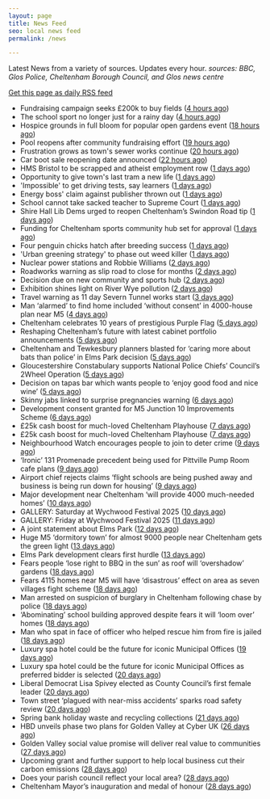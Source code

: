 ```yaml
---
layout: page
title: News Feed
seo: local news feed
permalink: /news

---
```


Latest News from a variety of sources. Updates every hour.
_sources: BBC, Glos Police, Cheltenham Borough Council, and Glos news centre_

[Get this page as daily RSS feed](/daily.rss)

<!-- news_marker starts -->
- Fundraising campaign seeks £200k to buy fields ([4 hours ago](https://www.bbc.com/news/articles/c365lx9x187o))
- The school sport no longer just for a rainy day ([4 hours ago](https://www.bbc.com/news/articles/clygej1emezo))
- Hospice grounds in full bloom for popular open gardens event ([18 hours ago](https://gloucesternewscentre.co.uk/hospice-grounds-in-full-bloom-for-popular-open-gardens-event/))
- Pool reopens after community fundraising effort ([19 hours ago](https://www.bbc.com/news/articles/cg5vl5zvp69o))
- Frustration grows as town's sewer works continue ([20 hours ago](https://www.bbc.com/news/articles/c5yq58qpgd7o))
- Car boot sale reopening date announced ([22 hours ago](https://www.bbc.com/news/articles/c3v54dgvq6go))
- HMS Bristol to be scrapped and atheist employment row ([1 days ago](https://www.bbc.com/news/articles/c93lv9zr5ppo))
- Opportunity to give town's last tram a new life ([1 days ago](https://www.bbc.com/news/articles/c80km7j1131o))
- 'Impossible' to get driving tests, say learners ([1 days ago](https://www.bbc.com/news/articles/c8jgndjnlmvo))
- Energy boss' claim against publisher thrown out ([1 days ago](https://www.bbc.com/news/articles/c9918ek3y4go))
- School cannot take sacked teacher to Supreme Court ([1 days ago](https://www.bbc.com/news/articles/cn7zn077nd4o))
- Shire Hall Lib Dems urged to reopen Cheltenham’s Swindon Road tip ([1 days ago](https://gloucesternewscentre.co.uk/shire-hall-lib-dems-urged-to-reopen-cheltenhams-swindon-road-tip/))
- Funding for Cheltenham sports community hub set for approval ([1 days ago](https://gloucesternewscentre.co.uk/funding-for-cheltenham-sports-community-hub-set-for-approval/))
- Four penguin chicks hatch after breeding success ([1 days ago](https://www.bbc.com/news/articles/ce39qxx818jo))
- 'Urban greening strategy' to phase out weed killer ([1 days ago](https://www.bbc.com/news/articles/c201jv8v311o))
- Nuclear power stations and Robbie Williams ([2 days ago](https://www.bbc.com/news/articles/cy4ekkyej0ko))
- Roadworks warning as slip road to close for months ([2 days ago](https://www.bbc.com/news/articles/c308j6d7ngno))
- Decision due on new community and sports hub ([2 days ago](https://www.bbc.com/news/articles/cy4k5kv0v2go))
- Exhibition shines light on River Wye pollution ([2 days ago](https://www.bbc.com/news/articles/c62814zl1q5o))
- Travel warning as 11 day Severn Tunnel works start ([3 days ago](https://www.bbc.com/news/articles/c5yk6z54e2zo))
- Man ‘alarmed’ to find home included ‘without consent’ in 4000-house plan near M5 ([4 days ago](https://gloucesternewscentre.co.uk/man-alarmed-to-find-home-included-without-consent-in-4000-house-plan-near-m5/))
- Cheltenham celebrates 10 years of prestigious Purple Flag ([5 days ago](https://www.cheltenham.gov.uk/news/article/3019/cheltenham_celebrates_10_years_of_prestigious_purple_flag))
- Reshaping Cheltenham’s future with latest cabinet portfolio announcements ([5 days ago](https://www.cheltenham.gov.uk/news/article/3018/reshaping_cheltenhams_future_with_latest_cabinet_portfolio_announcements))
- Cheltenham and Tewkesbury planners blasted for ‘caring more about bats than police’ in Elms Park decision ([5 days ago](https://gloucesternewscentre.co.uk/cheltenham-and-tewkesbury-planners-blasted-for-caring-more-about-bats-than-police-in-elms-park-decision/))
- Gloucestershire Constabulary supports National Police Chiefs’ Council’s 2Wheel Operation ([5 days ago](https://gloucesternewscentre.co.uk/gloucestershire-constabulary-supports-national-police-chiefs-councils-2wheel-operation/))
- Decision on tapas bar which wants people to ‘enjoy good food and nice wine’ ([5 days ago](https://gloucesternewscentre.co.uk/decision-on-tapas-bar-which-wants-people-to-enjoy-good-food-and-nice-wine/))
- Skinny jabs linked to surprise pregnancies warning ([6 days ago](https://www.bbc.co.uk/sounds/play/p0lgh4cd))
- Development consent granted for M5 Junction 10 Improvements Scheme ([6 days ago](https://gloucesternewscentre.co.uk/development-consent-granted-for-m5-junction-10-improvements-scheme/))
- £25k cash boost for much-loved Cheltenham Playhouse ([7 days ago](https://gloucesternewscentre.co.uk/25k-cash-boost-for-much-loved-cheltenham-playhouse/))
- £25k cash boost for much-loved Cheltenham Playhouse ([7 days ago](https://www.cheltenham.gov.uk/news/article/3017/25k_cash_boost_for_much-loved_cheltenham_playhouse))
- Neighbourhood Watch encourages people to join to deter crime ([9 days ago](https://gloucesternewscentre.co.uk/neighbourhood-watch-encourages-people-to-join-to-deter-crime/))
- ‘Ironic’ 131 Promenade precedent being used for Pittville Pump Room cafe plans ([9 days ago](https://gloucesternewscentre.co.uk/ironic-131-promenade-precedent-being-used-for-pittville-pump-room-cafe-plans/))
- Airport chief rejects claims ‘flight schools are being pushed away and business is being run down for housing’ ([9 days ago](https://gloucesternewscentre.co.uk/airport-chief-rejects-claims-flight-schools-are-being-pushed-away-and-business-is-being-run-down-for-housing/))
- Major development near Cheltenham ‘will provide 4000 much-needed homes’ ([10 days ago](https://gloucesternewscentre.co.uk/major-development-near-cheltenham-will-provide-4000-much-needed-homes/))
- GALLERY: Saturday at Wychwood Festival 2025 ([10 days ago](https://gloucesternewscentre.co.uk/gallery-saturday-at-wychwood-festival-2025/))
- GALLERY: Friday at Wychwood Festival 2025 ([11 days ago](https://gloucesternewscentre.co.uk/gallery-friday-at-wychwood-festival-2025/))
- A joint statement about Elms Park ([12 days ago](https://www.cheltenham.gov.uk/news/article/3015/a_joint_statement_about_elms_park))
- Huge M5 ‘dormitory town’ for almost 9000 people near Cheltenham gets the green light ([13 days ago](https://gloucesternewscentre.co.uk/huge-m5-dormitory-town-for-almost-9000-people-near-cheltenham-gets-the-green-light/))
- Elms Park development clears first hurdle ([13 days ago](https://gloucesternewscentre.co.uk/elms-park-development-clears-first-hurdle/))
- Fears people ‘lose right to BBQ in the sun’ as roof will ‘overshadow’ gardens ([18 days ago](https://gloucesternewscentre.co.uk/fears-people-lose-right-to-bbq-in-the-sun-as-roof-will-overshadow-gardens/))
- Fears 4115 homes near M5 will have ‘disastrous’ effect on area as seven villages fight scheme ([18 days ago](https://gloucesternewscentre.co.uk/fears-4115-homes-near-m5-will-have-disastrous-effect-on-area-as-seven-villages-fight-scheme/))
- Man arrested on suspicion of burglary in Cheltenham following chase by police ([18 days ago](https://gloucesternewscentre.co.uk/man-arrested-on-suspicion-of-burglary-in-cheltenham-following-chase-by-police/))
- ‘Abominating’ school building approved despite fears it will ‘loom over’ homes ([18 days ago](https://gloucesternewscentre.co.uk/abominating-school-building-approved-despite-fears-it-will-loom-over-homes/))
- Man who spat in face of officer who helped rescue him from fire is jailed ([18 days ago](https://gloucesternewscentre.co.uk/man-who-spat-in-face-of-officer-who-helped-rescue-him-from-fire-is-jailed/))
- Luxury spa hotel could be the future for iconic Municipal Offices ([19 days ago](https://gloucesternewscentre.co.uk/luxury-spa-hotel-could-be-the-future-for-iconic-municipal-offices/))
- Luxury spa hotel could be the future for iconic Municipal Offices as preferred bidder is selected ([20 days ago](https://www.cheltenham.gov.uk/news/article/3014/luxury_spa_hotel_could_be_the_future_for_iconic_municipal_offices_as_preferred_bidder_is_selected))
- Liberal Democrat Lisa Spivey elected as County Council’s first female leader ([20 days ago](https://gloucesternewscentre.co.uk/liberal-democrat-lisa-spivey-elected-as-county-councils-first-female-leader/))
- Town street ‘plagued with near-miss accidents’ sparks road safety review ([20 days ago](https://gloucesternewscentre.co.uk/town-street-plagued-with-near-miss-accidents-sparks-road-safety-review/))
- Spring bank holiday waste and recycling collections ([21 days ago](https://www.cheltenham.gov.uk/news/article/3013/spring_bank_holiday_waste_and_recycling_collections))
- HBD unveils phase two plans for Golden Valley at Cyber UK ([26 days ago](https://www.cheltenham.gov.uk/news/article/3012/hbd_unveils_phase_two_plans_for_golden_valley_at_cyber_uk))
- Golden Valley social value promise will deliver real value to communities ([27 days ago](https://www.cheltenham.gov.uk/news/article/3011/golden_valley_social_value_promise_will_deliver_real_value_to_communities))
- Upcoming grant and further support to help local business cut their carbon emissions ([28 days ago](https://www.cheltenham.gov.uk/news/article/3010/upcoming_grant_and_further_support_to_help_local_business_cut_their_carbon_emissions))
- Does your parish council reflect your local area? ([28 days ago](https://www.cheltenham.gov.uk/news/article/3009/does_your_parish_council_reflect_your_local_area))
- Cheltenham Mayor’s inauguration and medal of honour ([28 days ago](https://www.cheltenham.gov.uk/news/article/3008/cheltenham_mayors_inauguration_and_medal_of_honour))

<!-- news_marker ends -->
